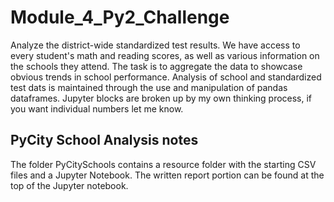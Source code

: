 # Module_4_Py2_Challenge
Analyze the district-wide standardized test results. We have access to every student's math and reading scores, as well as various information on the schools they attend. The task is to aggregate the data to showcase obvious trends in school performance. Analysis of school and standardized test dats is maintained through the use and manipulation of pandas dataframes. Jupyter blocks are broken up by my own thinking process, if you want individual numbers let me know.

## PyCity School Analysis notes
The folder PyCitySchools contains a resource folder with the starting CSV files and a Jupyter Notebook. The written report portion can be found at the top of the Jupyter notebook.
